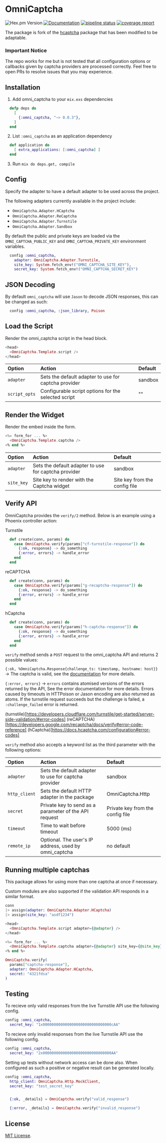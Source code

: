 # OmniCaptcha

![Hex.pm Version](https://img.shields.io/hexpm/v/omni_captcha)
[![Documentation](https://img.shields.io/badge/documentation-gray)](https://hexdocs.pm/omni_captcha)
[![pipeline
status](https://gitlab.com/scott-codes-things/omni-captcha/badges/master/pipeline.svg)](https://gitlab.com/scott-codes-things/omni-captcha/-/commits/master)
[![coverage report](https://gitlab.com/scott-codes-things/omni-captcha/badges/master/coverage.svg)](https://gitlab.com/scott-codes-things/omni-captcha/-/commits/master)

The package is fork of the [hcaptcha] package that has been modified to be adaptable.

[hcaptcha]: https://github.com/sebastiangrebe/hcaptcha

### Important Notice

The repo works for me but is not tested that all configuration options or callbacks given by captcha providers are processed correctly. Feel free to open PRs to resolve issues that you may experience.

## Installation

1. Add omni_captcha to your `mix.exs` dependencies

```elixir
  defp deps do
    [
      {:omni_captcha, "~> 0.0.3"},
    ]
  end
```

2. List `:omni_captcha` as an application dependency

```elixir
  def application do
    [ extra_applications: [:omni_captcha] ]
  end
```

3. Run `mix do deps.get, compile`

## Config

Specify the adapter to have a default adapter to be used across the project.

The following adapters currently available in the project include:

- `OmniCaptcha.Adapter.HCaptcha`
- `OmniCaptcha.Adapter.ReCaptcha`
- `OmniCaptcha.Adapter.Turnstile`
- `OmniCaptcha.Adapter.Sandbox`

By default the public and private keys are loaded via the `OMNI_CAPTCHA_PUBLIC_KEY` and `OMNI_CAPTCHA_PRIVATE_KEY` environment variables.

```elixir
  config :omni_captcha,
    adapter: OmniCaptcha.Adapter.Turnstile,
    site_key: System.fetch_env!("OMNI_CAPTCHA_SITE_KEY"),
    secret_key: System.fetch_env!("OMNI_CAPTCHA_SECRET_KEY")
```

## JSON Decoding

By default `omni_captcha` will use `Jason` to decode JSON responses, this can be changed as such:

```elixir
  config :omni_captcha, :json_library, Poison
```

## Load the Script

Render the omni_captcha script in the head block.

```elixir
<head>
  <OmniCaptcha.Template.script />
</head>
```

| Option        | Action                                               | Default |
| :------------ | :--------------------------------------------------- | :------ |
| `adapter`     | Sets the default adapter to use for captcha provider | sandbox |
| `script_opts` | Configurable script options for the selected script  | ""      |

## Render the Widget

Render the embed inside the form.

```elixir
<%= form_for ... %>
  <OmniCaptcha.Template.captcha />
<% end %>
```

| Option     | Action                                               | Default                       |
| :--------- | :--------------------------------------------------- | :---------------------------- |
| `adapter`  | Sets the default adapter to use for captcha provider | sandbox                       |
| `site_key` | Site key to render with the Captcha widget           | Site key from the config file |

## Verify API

OmniCaptcha provides the `verify/2` method. Below is an example using a Phoenix controller action:

Turnstile

```elixir
  def create(conn, params) do
    case OmniCaptcha.verify(params["cf-turnstile-response"]) do
      {:ok, response} -> do_something
      {:error, errors} -> handle_error
    end
  end
```

reCAPTCHA

```elixir
  def create(conn, params) do
    case OmniCaptcha.verify(params["g-recaptcha-response"]) do
      {:ok, response} -> do_something
      {:error, errors} -> handle_error
    end
  end
```

hCaptcha

```elixir
  def create(conn, params) do
    case OmniCaptcha.verify(params["h-captcha-response"]) do
      {:ok, response} -> do_something
      {:error, errors} -> handle_error
    end
  end
```

`verify` method sends a `POST` request to the omni_captcha API and returns 2 possible values:

`{:ok, %OmniCaptcha.Response{challenge_ts: timestamp, hostname: host}}` -> The captcha is valid, see the [documentation](https://developers.google.com/turnstile/docs/verify#api-response) for more details.

`{:error, errors}` -> `errors` contains atomised versions of the errors returned by the API, See the error documentation for more details. Errors caused by timeouts in HTTPoison or Jason encoding are also returned as atoms. If the turnstile request succeeds but the challenge is failed, a `:challenge_failed` error is returned.

(turnstile)[https://developers.cloudflare.com/turnstile/get-started/server-side-validation/#error-codes]
(reCAPTCHA)[https://developers.google.com/recaptcha/docs/verify#error-code-reference]
(hCaptcha)[https://docs.hcaptcha.com/configuration#error-codes]

`verify` method also accepts a keyword list as the third parameter with the following options:

| Option        | Action                                                | Default                          |
| :------------ | :---------------------------------------------------- | :------------------------------- |
| `adapter`     | Sets the default adapter to use for captcha provider  | sandbox                          |
| `http_client` | Sets the default HTTP adapter in the package          | OmniCaptcha.Http                 |
| `secret`      | Private key to send as a parameter of the API request | Private key from the config file |
| `timeout`     | Time to wait before timeout                           | 5000 (ms)                        |
| `remote_ip`   | Optional. The user's IP address, used by omni_captcha | no default                       |

## Running multiple captchas

This package allows for using more than one captcha at once if necessary.

Custom modules are also supported if the validation API responds in a similar format.

```elixir
conn
|> assign(adapter: OmniCaptcha.Adapter.HCaptcha)
|> assign(site_key: "asdf1234")
```

```elixir
<head>
  <OmniCaptcha.Template.script adapter={@adapter} />
</head>
```

```elixir
<%= form_for ... %>
  <OmniCaptcha.Template.captcha adapter={@adapter} site_key={@site_key} />
<% end %>
```

```elixir
OmniCaptcha.verify(
  params["captcha-response"],
  adapter: OmniCaptcha.Adapter.HCaptcha,
  secret: "4321fdsa"
)
```

## Testing

To recieve only valid responses from the live Turnstile API use the following config.

```elixir
config :omni_captcha,
  secret_key: "1x0000000000000000000000000000000cAA"
```

To recieve only invalid responses from the live Turnstile API use the following config.

```elixir
config :omni_captcha,
  secret_key: "2x0000000000000000000000000000000AA"
```

Setting up tests without network access can be done also. When configured as such a positive or negative result can be generated locally.

```elixir
config :omni_captcha,
  http_client: OmniCaptcha.Http.MockClient,
  secret_key: "test_secret_key"


  {:ok, _details} = OmniCaptcha.verify("valid_response")

  {:error, _details} = OmniCaptcha.verify("invalid_response")

```

## License

[MIT License](http://www.opensource.org/licenses/MIT).
